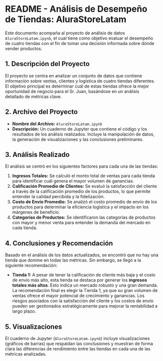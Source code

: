 # README - Análisis de Desempeño de Tiendas: AluraStoreLatam

Este documento acompaña al proyecto de análisis de datos `AluraStoreLatam.ipynb`, el cual tiene como objetivo evaluar el desempeño de cuatro tiendas con el fin de tomar una decisión informada sobre dónde vender productos.

## 1. Descripción del Proyecto

El proyecto se centra en analizar un conjunto de datos que contiene información sobre ventas, clientes y logística de cuatro tiendas diferentes. El objetivo principal es determinar cuál de estas tiendas ofrece la mejor oportunidad de negocio para el Sr. Juan, basándose en un análisis detallado de métricas clave.

## 2. Archivo del Proyecto

* **Nombre del Archivo:** `AluraStoreLatam.ipynb`
* **Descripción:** Un cuaderno de Jupyter que contiene el código y los resultados de los análisis realizados. Incluye la manipulación de datos, la generación de visualizaciones y las conclusiones preliminares.

## 3. Análisis Realizado

El análisis se centró en los siguientes factores para cada una de las tiendas:

1.  **Ingresos Totales:** Se calculó el monto total de ventas para cada tienda para identificar cuál genera el mayor volumen de ganancias.
2.  **Calificación Promedio de Clientes:** Se evaluó la satisfacción del cliente a través de la calificación promedio de los productos, lo que permite entender la calidad percibida y la fidelización.
3.  **Costo de Envío Promedio:** Se analizó el costo promedio de envío de los productos para determinar la eficiencia logística y el impacto en los márgenes de beneficio.
4.  **Categorías de Productos:** Se identificaron las categorías de productos con mayor y menor venta para entender la demanda del mercado en cada tienda.

## 4. Conclusiones y Recomendación

Basado en el análisis de los datos actualizados, se encontró que no hay una tienda que domine en todas las métricas. Sin embargo, se llegó a la siguiente recomendación:

* **Tienda 1:** A pesar de tener la calificación de cliente más baja y el costo de envío más alto, esta tienda se destaca por generar los **ingresos totales más altos**. Esto indica un mercado robusto y una gran demanda. La recomendación final es elegir la Tienda 1, ya que su gran volumen de ventas ofrece el mayor potencial de crecimiento y ganancias. Los riesgos asociados con la satisfacción del cliente y los costos de envío pueden ser gestionados estratégicamente para mejorar la rentabilidad a largo plazo.

## 5. Visualizaciones

El cuaderno de Jupyter (`AluraStoreLatam.ipynb`) incluye visualizaciones (gráficos de barras) que respaldan las conclusiones y muestran de forma clara las diferencias de rendimiento entre las tiendas en cada una de las métricas analizadas.
